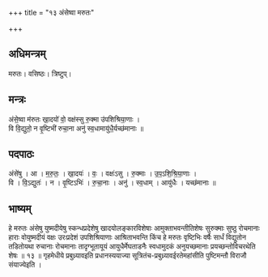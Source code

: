 +++
title = "१३ अंसेष्वा मरुतः"

+++
## अधिमन्त्रम्
मरुतः। वसिष्ठः। त्रिष्टुप्।

## मन्त्रः
अंसे॒ष्वा म॑रुतः खा॒दयो॑ वो॒ वक्ष॑स्सु रु॒क्मा उ॑पशिश्रिया॒णाः ।  
वि वि॒द्युतो॒ न वृ॒ष्टिभी॑ रुचा॒ना अनु॑ स्व॒धामायु॑धै॒र्यच्छ॑मानाः ॥

## पदपाठः
अंसे॑षु । आ । म॒रु॒तः॒ । खा॒दयः॑ । वः॒ । वक्षः॑ऽसु । रु॒क्माः । उ॒प॒ऽशि॒श्रि॒या॒णाः ।  
वि । वि॒ऽद्युतः॑ । न । वृ॒ष्टिऽभिः॑ । रु॒चा॒नाः । अनु॑ । स्व॒धाम् । आयु॑धैः । यच्छ॑मानाः ॥

## भाष्यम्
हे मरुतः अंसेषु युष्मदीयेषु स्कन्धप्रदेशेषु खादयोलङ्कारविशेषाः आमुक्ताभवन्तीतिशेषः सुरुक्माः सुष्ठु रोचमानाः हाराः वोयुष्मदीयं वक्षः उरःप्रदेशं उपशिश्रियाणाः आश्रिताभवन्ति किंच हे मरुतः वृष्टिभिः वर्षैः सार्धं विद्युतोन तडितोयथा रुचानाः रोचमानाः तादृग्भूतायूयं आयुधैर्मेघताडनैः स्वधामुदकं अनुयच्छमानाः प्रयच्छन्तोविचरथेति शेषः ॥ १३ ॥ गृहमेधीये प्रबुध्र्यावइति प्रधानस्ययाज्या सूत्रितंच-प्रबुध्र्यावईरतेमहांसीति पुष्टिमन्तौ विराजौ संयाज्येइति ।